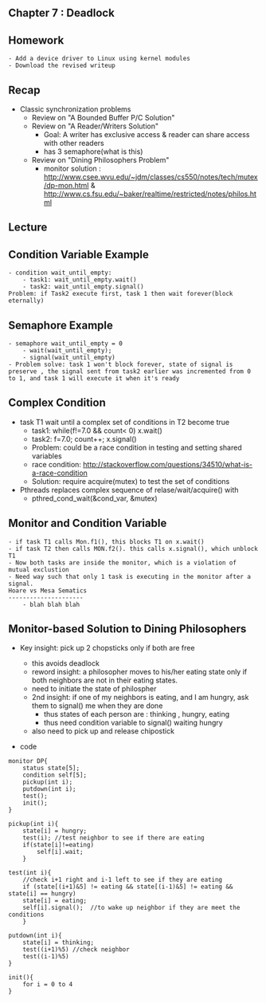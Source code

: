 Chapter 7 : Deadlock
------------------

Homework
-----------
	- Add a device driver to Linux using kernel modules
	- Download the revised writeup
Recap
--------
* Classic synchronization problems
	- Review on "A Bounded Buffer P/C Solution"
	- Review on "A Reader/Writers Solution"
		- Goal: A writer has exclusive access & reader can share access with other readers
		- has 3 semaphore(what is this)
	- Review on "Dining Philosophers Problem"
		- monitor solution : http://www.csee.wvu.edu/~jdm/classes/cs550/notes/tech/mutex/dp-mon.html  & http://www.cs.fsu.edu/~baker/realtime/restricted/notes/philos.html

Lecture
-----

Condition Variable Example
----------
	- condition wait_until_empty:
		- task1: wait_until_empty.wait()
		- task2: wait_until_empty.signal()
	Problem: if Task2 execute first, task 1 then wait forever(block eternally)

Semaphore Example
----------------
	- semaphore wait_until_empty = 0
		- wait(wait_until_empty);
		- signal(wait_until_empty)
	- Problem solve: task 1 won't block forever, state of signal is preserve , the signal sent from task2 earlier was incremented from 0 to 1, and task 1 will execute it when it's ready


Complex Condition
--------
* task T1 wait until a complex set of conditions in T2 become true
	- task1: while(f!=7.0 && count< 0)   x.wait()
	- task2: f=7.0; count++; x.signal()
	- Problem: could be a race condition in testing and setting shared variables
	- race condition: http://stackoverflow.com/questions/34510/what-is-a-race-condition
	- Solution: require acquire(mutex) to test the set of conditions
* Pthreads replaces complex sequence of relase/wait/acquire() with
	- pthred_cond_wait(&cond_var, &mutex)

Monitor and Condition Variable
-------------------
	- if task T1 calls Mon.f1(), this blocks T1 on x.wait()
	- if task T2 then calls MON.f2(). this calls x.signal(), which unblock T1
	- Now both tasks are inside the monitor, which is a violation of mutual exclustion
	- Need way such that only 1 task is executing in the monitor after a signal.
	Hoare vs Mesa Sematics
	---------------------
		- blah blah blah
Monitor-based Solution to Dining Philosophers
-----------
* Key insight: pick up 2 chopsticks only if both are free
	- this avoids deadlock
	- reword insight: a philosopher moves to his/her eating state only if both neighbors are not in their eating states.
	- need to initiate the state of philospher
	- 2nd insight: if one of my neighbors is eating, and I am hungry, ask them to signal() me when they are done
		- thus states of each person are : thinking , hungry, eating
		- thus need condition variable to signal() waiting hungry
	- also need to pick up and release chipostick
	
* code
```
monitor DP{
	status state[5];
	condition self[5];
	pickup(int i);
	putdown(int i);
	test();
	init();
}

pickup(int i){
	state[i] = hungry;
	test(i); //test neighbor to see if there are eating
	if(state[i]!=eating)
		self[i].wait;
	}
	
test(int i){
	//check i+1 right and i-1 left to see if they are eating
	if (state[(i+1)&5] != eating && state[(i-1)&5] != eating && state[i] == hungry) 
	state[i] = eating;
	self[i].signal();  //to wake up neighbor if they are meet the conditions
	}
	
putdown(int i){
	state[i] = thinking;
	test((i+1)%5) //check neighbor
	test((i-1)%5)
}

init(){
	for i = 0 to 4
}

```






